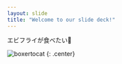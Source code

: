 ```yaml
---
layout: slide
title: "Welcome to our slide deck!"
---
```


エビフライが食べたい🍤

![boxertocat](https://octodex.github.com/images/boxertocat_octodex.jpg)
{: .center}
